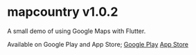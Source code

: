 # mapcountry v1.0.2
A small demo of using Google Maps with Flutter.

Available on Google Play and App Store;
[Google Play](https://play.google.com/store/apps/details?id=com.asyoulikekit.mapcountry)
[App Store](https://apps.apple.com/be/app/mapcountry/id1624612858?l=fr)
